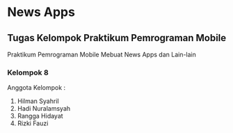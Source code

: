 # News Apps

## Tugas Kelompok Praktikum Pemrograman Mobile

Praktikum Pemrograman Mobile Mebuat News Apps dan Lain-lain

### Kelompok 8

Anggota Kelompok :

1. Hilman Syahril
2. Hadi Nuralamsyah
3. Rangga Hidayat
4. Rizki Fauzi
